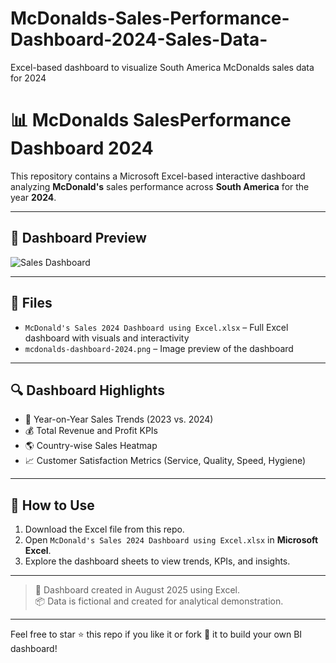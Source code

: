 # McDonalds-Sales-Performance-Dashboard-2024-Sales-Data-
Excel-based dashboard to visualize South America McDonalds sales data for 2024

# 📊 McDonalds SalesPerformance Dashboard 2024

This repository contains a Microsoft Excel-based interactive dashboard analyzing **McDonald's** sales performance across **South America** for the year **2024**.

---

## 🌟 Dashboard Preview

![Sales Dashboard](mcdonalds-dashboard-2024.png)

---

## 📁 Files

- `McDonald's Sales 2024 Dashboard using Excel.xlsx` – Full Excel dashboard with visuals and interactivity  
- `mcdonalds-dashboard-2024.png` – Image preview of the dashboard

---

## 🔍 Dashboard Highlights

- 📅 Year-on-Year Sales Trends (2023 vs. 2024)
- 💰 Total Revenue and Profit KPIs
- 🌎 Country-wise Sales Heatmap
- 📈 Customer Satisfaction Metrics (Service, Quality, Speed, Hygiene)

---

## 🚀 How to Use

1. Download the Excel file from this repo.
2. Open `McDonald's Sales 2024 Dashboard using Excel.xlsx` in **Microsoft Excel**.
3. Explore the dashboard sheets to view trends, KPIs, and insights.

---

> 🔧 Dashboard created in August 2025 using Excel.  
> 📦 Data is fictional and created for analytical demonstration.

---

Feel free to star ⭐ this repo if you like it or fork 🍴 it to build your own BI dashboard!

